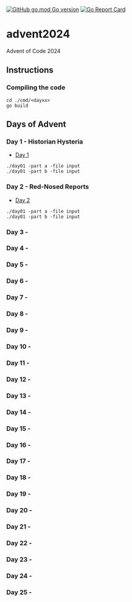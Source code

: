 [![GitHub go.mod Go version](https://img.shields.io/github/go-mod/go-version/notthehoople/AdventofCode/?color=blueviolet)](https://golang.org/doc/go1.17) [![Go Report Card](https://goreportcard.com/badge/github.com/notthehoople/AdventofCode/advent2024)](https://goreportcard.com/report/github.com/notthehoople/AdventofCode/advent2024)

# advent2024
Advent of Code 2024

## Instructions

### Compiling the code

```
cd ./cmd/<dayxx>
go build
```

## Days of Advent

### Day 1 - Historian Hysteria

+ [Day 1](cmd/day01/day01.go)

```
./day01 -part a -file input
./day01 -part b -file input
```

### Day 2 - Red-Nosed Reports

+ [Day 2](cmd/day01/day02.go)

```
./day01 -part a -file input
./day01 -part b -file input
```

### Day 3 -
### Day 4 - 
### Day 5 - 
### Day 6 -
### Day 7 -
### Day 8 - 
### Day 9 -
### Day 10 -
### Day 11 -
### Day 12 -
### Day 13 -
### Day 14 -
### Day 15 -
### Day 16 -
### Day 17 -
### Day 18 -
### Day 19 -
### Day 20 -
### Day 21 -
### Day 22 - 
### Day 23 - 
### Day 24 - 
### Day 25 -
